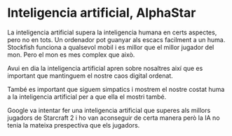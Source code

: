 # Inteligencia artificial, AlphaStar

La inteligencia artificial supera la inteligencia humana en certs aspectes, 
pero no en tots. Un ordenador pot guanyar als escacs facilment a un huma. Stockfish funciona
a qualsevol mobil i es millor que el millor jugador del mon. Pero el mon es mes complex que això.

Avui en dia la inteligencia artificial apren sobre nosaltres així que es important que mantinguem el nostre caos digital ordenat.

També es important que siguem simpatics i mostrem el nostre costat huma a la inteligencia artificial per a que ella el mostri també.

Google va intentar fer una inteligencia artificial que superes als millors jugadors de Starcraft 2 i ho van aconseguir de certa manera però la IA no tenia la mateixa prespectiva que els jugadors. 